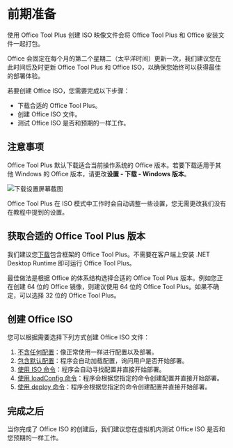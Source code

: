 # 前期准备

使用 Office Tool Plus 创建 ISO 映像文件会将 Office Tool Plus 和 Office 安装文件一起打包。

Office 会固定在每个月的第二个星期二（太平洋时间）更新一次，我们建议您在此时间后及时更新 Office Tool Plus 和 Office ISO，以确保您始终可以获得最佳的部署体验。

若要创建 Office ISO，您需要完成以下步骤：

- 下载合适的 Office Tool Plus。
- 创建 Office ISO 文件。
- 测试 Office ISO 是否和预期的一样工作。

## 注意事项

Office Tool Plus 默认下载适合当前操作系统的 Office 版本。若要下载适用于其他 Windows 的 Office 版本，请更改**设置 - 下载 - Windows 版本**。

![下载设置屏幕截图](/images/zh-cn/settings/download-settings.webp)

Office Tool Plus 在 ISO 模式中工作时会自动调整一些设置，您无需更改我们没有在教程中提到的设置。

## 获取合适的 Office Tool Plus 版本

我们建议您[下载](/zh-cn/introduction/download)包含框架的 Office Tool Plus。不需要在客户端上安装 .NET Desktop Runtime 即可运行 Office Tool Plus。

最佳做法是根据 Office 的体系结构选择合适的 Office Tool Plus 版本。例如您正在创建 64 位的 Office 镜像，则建议使用 64 位的 Office Tool Plus。如果不确定，可以选择 32 位的 Office Tool Plus。

## 创建 Office ISO

您可以根据需要选择下列方式创建 Office ISO 文件：

1. [不含任何配置](no-config.md)：像正常使用一样进行配置以及部署。
2. [包含默认配置](default-config.md)：程序会自动加载配置，询问用户是否开始部署。
3. [使用 ISO 命令](iso-command.md)：程序会自动寻找配置并直接开始部署。
4. [使用 loadConfig 命令](config-command.md)：程序会根据您指定的命令创建配置并直接开始部署。
5. [使用 deploy 命令](deploy-command.md)：程序会根据您指定的命令创建配置并直接开始部署。

## 完成之后

当你完成了 Office ISO 的创建后，我们建议您在虚拟机内测试 Office ISO 是否和您预期的一样工作。
